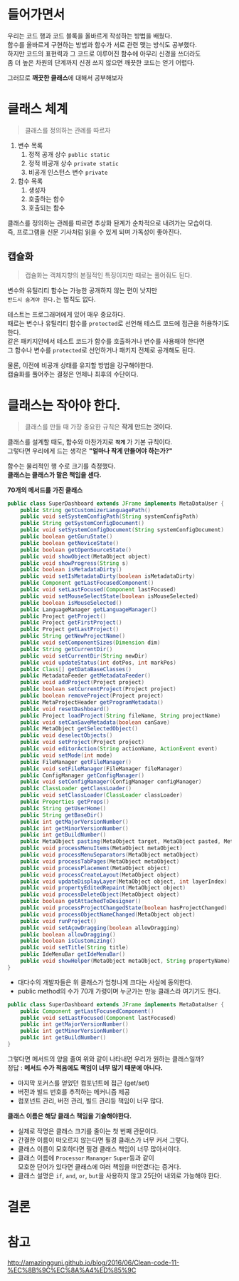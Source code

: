 # 들어가면서
우리는 코드 행과 코드 블록을 올바르게 작성하는 방법을 배웠다.   
함수를 올바르게 구현하는 방법과 함수가 서로 관련 맺는 방식도 공부했다.   
하지만 코드의 표현력과 그 코드로 이루어진 함수에 아무리 신경을 쓰더라도  
좀 더 높은 차원의 단계까지 신경 쓰지 않으면 깨끗한 코드는 얻기 어렵다.   
     
그러므로 **깨끗한 클래스**에 대해서 공부해보자   
   
# 클래스 체계    
> 클래스를 정의하는 관례를 따르자    

1. 변수 목록 
    1. 정적 공개 상수 `public static`    
    2. 정적 비공개 상수 `private static`    
    3. 비공개 인스턴스 변수 `private`  
2. 함수 목록 
    1. 생성자
    2. 호출하는 함수
    3. 호출되는 함수
   
클래스를 정의하는 관례를 따르면 추상화 돤계가 순차적으로 내려가는 모습이다.  
즉, 프로그램을 신문 기사처럼 읽을 수 있게 되며 가독성이 좋아진다.    
   
## 캡슐화 
> 캡슐화는 객체지향의 본질적인 특징이지만 때로는 풀어줘도 된다.       
         
변수와 유틸리티 함수는 가능한 공개하지 않는 편이 낫지만    
`반드시 숨겨야 한다.`는 법칙도 없다.   

테스트는 프로그래머에게 있어 매우 중요하다.       
때로는 변수나 유틸리티 함수를 `protected`로 선언해 테스트 코드에 접근을 허용하기도 한다.   
같은 패키지안에서 테스트 코드가 함수를 호출하거나 변수를 사용해야 한다면      
그 함수나 변수를 `protected`로 선언하거나 패키지 전체로 공개해도 된다.       
       
물론, 이전에 비공개 상태를 유지할 방법을 강구해야한다.     
캡슐화를 풀어주는 결정은 언제나 최후의 수단이다.       
        
# 클래스는 작아야 한다.   
> 클래스를 만들 때 가장 중요한 규칙은 **작게 만드는 것이다.**    
      
클래스를 설계할 때도, 함수와 마찬가지로 **`작게`** 가 기본 규칙이다.           
그렇다면 우리에게 드는 생각은 **"얼마나 작게 만들어야 하는가?"**        

함수는 물리적인 행 수로 크기를 측정했다.   
**클래스는 클래스가 맡은 책임을 센다.**

**70개의 메서드를 가진 클래스**
```java
public class SuperDashboard extends JFrame implements MetaDataUser {
    public String getCustomizerLanguagePath()
    public void setSystemConfigPath(String systemConfigPath) 
    public String getSystemConfigDocument()
    public void setSystemConfigDocument(String systemConfigDocument) 
    public boolean getGuruState()
    public boolean getNoviceState()
    public boolean getOpenSourceState()
    public void showObject(MetaObject object) 
    public void showProgress(String s)
    public boolean isMetadataDirty()
    public void setIsMetadataDirty(boolean isMetadataDirty)
    public Component getLastFocusedComponent()
    public void setLastFocused(Component lastFocused)
    public void setMouseSelectState(boolean isMouseSelected) 
    public boolean isMouseSelected()
    public LanguageManager getLanguageManager()
    public Project getProject()
    public Project getFirstProject()
    public Project getLastProject()
    public String getNewProjectName()
    public void setComponentSizes(Dimension dim)
    public String getCurrentDir()
    public void setCurrentDir(String newDir)
    public void updateStatus(int dotPos, int markPos)
    public Class[] getDataBaseClasses()
    public MetadataFeeder getMetadataFeeder()
    public void addProject(Project project)
    public boolean setCurrentProject(Project project)
    public boolean removeProject(Project project)
    public MetaProjectHeader getProgramMetadata()
    public void resetDashboard()
    public Project loadProject(String fileName, String projectName)
    public void setCanSaveMetadata(boolean canSave)
    public MetaObject getSelectedObject()
    public void deselectObjects()
    public void setProject(Project project)
    public void editorAction(String actionName, ActionEvent event) 
    public void setMode(int mode)
    public FileManager getFileManager()
    public void setFileManager(FileManager fileManager)
    public ConfigManager getConfigManager()
    public void setConfigManager(ConfigManager configManager) 
    public ClassLoader getClassLoader()
    public void setClassLoader(ClassLoader classLoader)
    public Properties getProps()
    public String getUserHome()
    public String getBaseDir()
    public int getMajorVersionNumber()
    public int getMinorVersionNumber()
    public int getBuildNumber()
    public MetaObject pasting(MetaObject target, MetaObject pasted, MetaProject project)
    public void processMenuItems(MetaObject metaObject)
    public void processMenuSeparators(MetaObject metaObject) 
    public void processTabPages(MetaObject metaObject)
    public void processPlacement(MetaObject object)
    public void processCreateLayout(MetaObject object)
    public void updateDisplayLayer(MetaObject object, int layerIndex) 
    public void propertyEditedRepaint(MetaObject object)
    public void processDeleteObject(MetaObject object)
    public boolean getAttachedToDesigner()
    public void processProjectChangedState(boolean hasProjectChanged) 
    public void processObjectNameChanged(MetaObject object)
    public void runProject()
    public void setAçowDragging(boolean allowDragging) 
    public boolean allowDragging()
    public boolean isCustomizing()
    public void setTitle(String title)
    public IdeMenuBar getIdeMenuBar()
    public void showHelper(MetaObject metaObject, String propertyName) 
}
```
* 대다수의 개발자들은 위 클래스가 엄청나게 크다는 사실에 동의한다.     
* public method의 수가 70개 가령이며 누군가는 만능 클래스라 여기기도 한다.    
   
```java
public class SuperDashboard extends JFrame implements MetaDataUser {
    public Component getLastFocusedComponent()
    public void setLastFocused(Component lastFocused)
    public int getMajorVersionNumber()
    public int getMinorVersionNumber()
    public int getBuildNumber() 
}
```
그렇다면 메서드의 양을 줄여 위와 같이 나타내면 우리가 원하는 클래스일까?             
정답 : **메서드 수가 적음에도 책임이 너무 많기 때문에 아니다.**                
        
* 마지막 포커스를 얻었던 컴포넌트에 접근 (get/set)   
* 버전과 빌드 번호를 추적하는 메커니즘 제공 
* 컴포넌트 관리, 버전 관리, 빌드 관리등 책임이 너무 많다.          
             
**클래스 이름은 해당 클래스 책임을 기술해야한다.**               
* 실제로 작명은 클래스 크기를 줄이는 첫 번째 관문이다.               
* 간결한 이름이 떠오르지 않는다면 필경 클래스가 너무 커서 그렇다.        
* 클래스 이름이 모호하다면 필경 클래스 책임이 너무 많아서이다.             
* 클래스 이름에 `Processor` `Mananger` `Super`등과 같이       
모호한 단어가 있다면 클래스에 여러 책임을 떠안겼다는 증거다.          
* 클래스 설명은 `if`, `and`, `or`, `but`을 사용하지 않고 25단어 내외로 가능해야 한다.     

   











# 결론 

# 참고 
http://amazingguni.github.io/blog/2016/06/Clean-code-11-%EC%8B%9C%EC%8A%A4%ED%85%9C  
